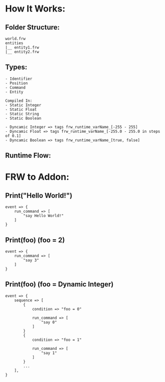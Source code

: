 # How It Works:

## Folder Structure:
    world.frw
    entities
    |__ entity1.frw
    |__ entity2.frw

## Types:
    - Identifier
    - Position
    - Command
    - Entity

    Compiled In:
    - Static Integer
    - Static Float
    - Static String
    - Static Boolean

    - Dyncamic Integer => tags frw_runtime_varName_[-255 - 255]
    - Dyncamic Float => tags frw_runtime_varName_[-255.0 - 255.0 in steps of 0.1]
    - Dyncamic Boolean => tags frw_runtime_varName_[true, false]

## Runtime Flow:

# FRW to Addon:

## Print("Hello World!")
    event => {
        run_command => [
            "say Hello World!"
        ]
    }

## Print(foo) (foo = 2)
    event => {
        run_command => [
            "say 3"
        ]
    }

## Print(foo) (foo = Dynamic Integer)
    event => {
        sequence => [
            {
                condition => "foo = 0"

                run_command => [
                    "say 0"
                ]
            }
            {
                condition => "foo = 1"

                run_command => [
                    "say 1"
                ]
            }
            ...
        ],
    }